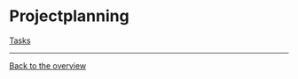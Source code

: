 # Projectplanning

[Tasks](https://github.com/users/basti-debug/projects/1)

---

[Back to the overview](./../../README.md)

